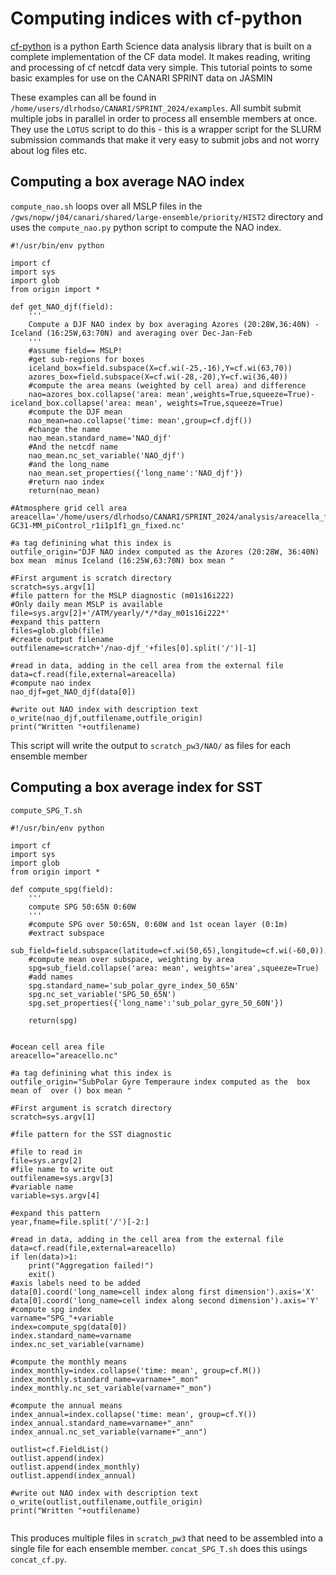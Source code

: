 # Computing indices with cf-python

[cf-python](https://ncas-cms.github.io/cf-python/) is a python Earth Science data analysis library that is built on a complete implementation of the CF data model. It makes reading, writing and processing of cf netcdf data very simple. This tutorial points to some basic examples for use on the CANARI SPRINT data on JASMIN

These examples can all be found in `/home/users/dlrhodso/CANARI/SPRINT_2024/examples`. All sumbit submit multiple jobs in parallel in order to process all ensemble members at once. They use the `LOTUS` script to do this - this is a wrapper script for the SLURM submission commands that make it very easy to submit jobs and not worry about log files etc.

## Computing a box average NAO index


`compute_nao.sh` loops over all MSLP files in the `/gws/nopw/j04/canari/shared/large-ensemble/priority/HIST2` directory and uses the `compute_nao.py` python script to compute the NAO index.


```
#!/usr/bin/env python

import cf
import sys
import glob
from origin import *

def get_NAO_djf(field):
    '''
    Compute a DJF NAO index by box averaging Azores (20:28W,36:40N) - Iceland (16:25W,63:70N) and averaging over Dec-Jan-Feb
    '''
    #assume field== MSLP!
    #get sub-regions for boxes
    iceland_box=field.subspace(X=cf.wi(-25,-16),Y=cf.wi(63,70))
    azores_box=field.subspace(X=cf.wi(-28,-20),Y=cf.wi(36,40))
    #compute the area means (weighted by cell area) and difference
    nao=azores_box.collapse('area: mean',weights=True,squeeze=True)-iceland_box.collapse('area: mean', weights=True,squeeze=True)
    #compute the DJF mean
    nao_mean=nao.collapse('time: mean',group=cf.djf())
    #change the name 
    nao_mean.standard_name='NAO_djf'
    #And the netcdf name
    nao_mean.nc_set_variable('NAO_djf')
    #and the long_name
    nao_mean.set_properties({'long_name':'NAO_djf'})
    #return nao index
    return(nao_mean)

#Atmosphere grid cell area
areacella='/home/users/dlrhodso/CANARI/SPRINT_2024/analysis/areacella_fx_HadGEM3-GC31-MM_piControl_r1i1p1f1_gn_fixed.nc'

#a tag definining what this index is
outfile_origin="DJF NAO index computed as the Azores (20:28W, 36:40N) box mean  minus Iceland (16:25W,63:70N) box mean "

#First argument is scratch directory
scratch=sys.argv[1]
#file pattern for the MSLP diagnostic (m01s16i222)
#Only daily mean MSLP is available
file=sys.argv[2]+'/ATM/yearly/*/*day_m01s16i222*'
#expand this pattern
files=glob.glob(file)
#create output filename
outfilename=scratch+'/nao-djf_'+files[0].split('/')[-1]

#read in data, adding in the cell area from the external file
data=cf.read(file,external=areacella)
#compute nao index
nao_djf=get_NAO_djf(data[0])

#write out NAO index with description text
o_write(nao_djf,outfilename,outfile_origin)
print("Written "+outfilename)

```

This script will write the output to `scratch_pw3/NAO/` as files for each ensemble member





## Computing a box average index for SST



`compute_SPG_T.sh`



```
#!/usr/bin/env python

import cf
import sys
import glob
from origin import *

def compute_spg(field):
    '''
    compute SPG 50:65N 0:60W
    '''
    #compute SPG over 50:65N, 0:60W and 1st ocean layer (0:1m)
    #extract subspace
    sub_field=field.subspace(latitude=cf.wi(50,65),longitude=cf.wi(-60,0)).squeeze()
    #compute mean over subspace, weighting by area
    spg=sub_field.collapse('area: mean', weights='area',squeeze=True)
    #add names
    spg.standard_name='sub_polar_gyre_index_50_65N'
    spg.nc_set_variable('SPG_50_65N')
    spg.set_properties({'long_name':'sub_polar_gyre_50_60N'})

    return(spg)


#ocean cell area file
areacello="areacello.nc"

#a tag definining what this index is
outfile_origin="SubPolar Gyre Temperaure index computed as the  box mean of  over () box mean "

#First argument is scratch directory
scratch=sys.argv[1]

#file pattern for the SST diagnostic 

#file to read in
file=sys.argv[2]
#file name to write out
outfilename=sys.argv[3]
#variable name 
variable=sys.argv[4]

#expand this pattern
year,fname=file.split('/')[-2:]

#read in data, adding in the cell area from the external file
data=cf.read(file,external=areacello)
if len(data)>1:
    print("Aggregation failed!")
    exit()
#axis labels need to be added
data[0].coord('long_name=cell index along first dimension').axis='X'
data[0].coord('long_name=cell index along second dimension').axis='Y'
#compute spg index
varname="SPG_"+variable
index=compute_spg(data[0])
index.standard_name=varname
index.nc_set_variable(varname)

#compute the monthly means
index_monthly=index.collapse('time: mean', group=cf.M())
index_monthly.standard_name=varname+"_mon"
index_monthly.nc_set_variable(varname+"_mon")

#compute the annual means
index_annual=index.collapse('time: mean', group=cf.Y())
index_annual.standard_name=varname+"_ann"
index_annual.nc_set_variable(varname+"_ann")

outlist=cf.FieldList()
outlist.append(index)
outlist.append(index_monthly)
outlist.append(index_annual)

#write out NAO index with description text
o_write(outlist,outfilename,outfile_origin)
print("Written "+outfilename)


```


This produces multiple files in `scratch_pw3` that need to be assembled into a single file for each ensemble member. `concat_SPG_T.sh` does this usings `concat_cf.py`. 


